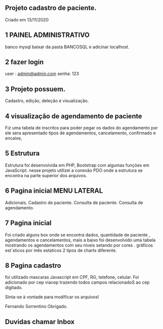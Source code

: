 
## Projeto cadastro de paciente.
Criado em 13/11/2020

## 1 PAINEL ADMINISTRATIVO 
banco mysql baixar da pasta BANCOSQL e adicinar localhost.

## 2 fazer login
user : admin@admin.com
senha: 123

## 3  Projeto possuem.
Cadastro, edição, deleção e visualização.

## 4 visualização de agendamento de paciente 
Fiz uma tabela de inscritos para poder pegar os dados do agendamento por ele sera apresentado tipos 
de agendamentos, cancelamento, confirmado e encaixe,

## 5 Estrutura
Estrutura foi desenvolvida em PHP, Bootstrap com algumas funções em JavaScript.
nesse projeto utilizei a conexão PDO onde a estrutura se encontra na parte superior dos arquivos.

## 6 Pagina inicial MENU LATERAL
Adicionais.
Cadastro de paciente.
Consulta de paciente.
Consulta de agendamento.

## 7 Pagina inicial
Foi criado alguns box onde se encontra dados, quantidade de paciente , agendamentos e cancelamentos, 
mais a baixo foi desenvolvido uma tabela mostrando os agendamentos com seu niveis setando por cores .
gráficos est´sticos por mês estaticos 2 tipos de charts diferente.

## 8 Pagina cadastro
foi utilizado mascaras Javascript em CPF, RG, telefone, celular.
Foi adicionado por cep viacep trazendo todos campos relacionadoS ao cep digitado.

Sinta-se à vontade para modificar os arquivos!

Fernando Sorrentino Obrigado.

## Duvidas chamar Inbox
